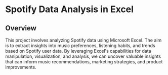 
# Spotify Data Analysis in Excel

## Overview
This project involves analyzing Spotify data using Microsoft Excel. The aim is to extract insights into music preferences, listening habits, and trends based on Spotify user data. By leveraging Excel's capabilities for data manipulation, visualization, and analysis, we can uncover valuable insights that can inform music recommendations, marketing strategies, and product improvements.

